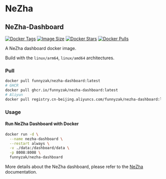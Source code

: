 # NeZha

## NeZha-Dashboard

[![Docker Tags](https://img.shields.io/docker/v/funnyzak/nezha-dashboard?sort=semver&style=flat-square)](https://hub.docker.com/r/funnyzak/nezha-dashboard/)
[![Image Size](https://img.shields.io/docker/image-size/funnyzak/nezha-dashboard)](https://hub.docker.com/r/funnyzak/nezha-dashboard/)
[![Docker Stars](https://img.shields.io/docker/stars/funnyzak/nezha-dashboard.svg?style=flat-square)](https://hub.docker.com/r/funnyzak/nezha-dashboard/)
[![Docker Pulls](https://img.shields.io/docker/pulls/funnyzak/nezha-dashboard.svg?style=flat-square)](https://hub.docker.com/r/funnyzak/nezha-dashboard/)

A NeZha dashboard docker image.

Build with the  `linux/arm64`, `linux/amd64` architectures.


### Pull

```bash
docker pull funnyzak/nezha-dashboard:latest
# GHCR
docker pull ghcr.io/funnyzak/nezha-dashboard:latest
# Aliyun
docker pull registry.cn-beijing.aliyuncs.com/funnyzak/nezha-dashboard:latest
```


### Usage

#### Run NeZha Dashboard with Docker

```bash
docker run -d \
  --name nezha-dashboard \
  --restart always \
  -v ./data:/dashboard/data \
  -p 8008:8008 \
  funnyzak/nezha-dashboard
```

More details about the NeZha dashboard, please refer to the [NeZha](https://nezha.wiki) documentation.
